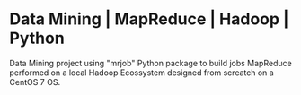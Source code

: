 # Data Mining | MapReduce | Hadoop | Python

Data Mining project using "mrjob" Python package to build jobs MapReduce performed on a local Hadoop Ecossystem designed from screatch on a CentOS 7 OS.

